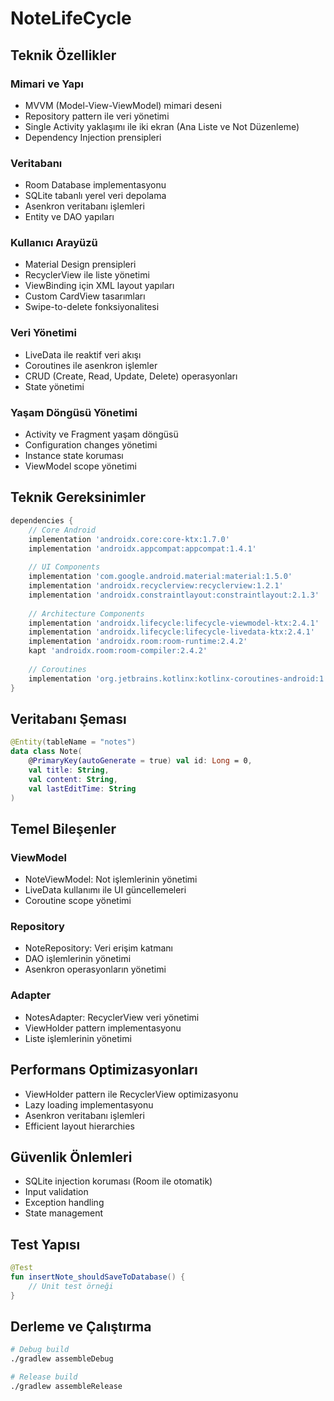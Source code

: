 # NoteLifeCycle

## Teknik Özellikler

### Mimari ve Yapı
- MVVM (Model-View-ViewModel) mimari deseni
- Repository pattern ile veri yönetimi
- Single Activity yaklaşımı ile iki ekran (Ana Liste ve Not Düzenleme)
- Dependency Injection prensipleri

### Veritabanı
- Room Database implementasyonu
- SQLite tabanlı yerel veri depolama
- Asenkron veritabanı işlemleri
- Entity ve DAO yapıları

### Kullanıcı Arayüzü
- Material Design prensipleri
- RecyclerView ile liste yönetimi
- ViewBinding için XML layout yapıları
- Custom CardView tasarımları
- Swipe-to-delete fonksiyonalitesi

### Veri Yönetimi
- LiveData ile reaktif veri akışı
- Coroutines ile asenkron işlemler
- CRUD (Create, Read, Update, Delete) operasyonları
- State yönetimi

### Yaşam Döngüsü Yönetimi
- Activity ve Fragment yaşam döngüsü
- Configuration changes yönetimi
- Instance state koruması
- ViewModel scope yönetimi

## Teknik Gereksinimler

```gradle
dependencies {
    // Core Android
    implementation 'androidx.core:core-ktx:1.7.0'
    implementation 'androidx.appcompat:appcompat:1.4.1'
    
    // UI Components
    implementation 'com.google.android.material:material:1.5.0'
    implementation 'androidx.recyclerview:recyclerview:1.2.1'
    implementation 'androidx.constraintlayout:constraintlayout:2.1.3'
    
    // Architecture Components
    implementation 'androidx.lifecycle:lifecycle-viewmodel-ktx:2.4.1'
    implementation 'androidx.lifecycle:lifecycle-livedata-ktx:2.4.1'
    implementation 'androidx.room:room-runtime:2.4.2'
    kapt 'androidx.room:room-compiler:2.4.2'
    
    // Coroutines
    implementation 'org.jetbrains.kotlinx:kotlinx-coroutines-android:1.5.2'
}
```

## Veritabanı Şeması

```kotlin
@Entity(tableName = "notes")
data class Note(
    @PrimaryKey(autoGenerate = true) val id: Long = 0,
    val title: String,
    val content: String,
    val lastEditTime: String
)
```

## Temel Bileşenler

### ViewModel
- NoteViewModel: Not işlemlerinin yönetimi
- LiveData kullanımı ile UI güncellemeleri
- Coroutine scope yönetimi

### Repository
- NoteRepository: Veri erişim katmanı
- DAO işlemlerinin yönetimi
- Asenkron operasyonların yönetimi

### Adapter
- NotesAdapter: RecyclerView veri yönetimi
- ViewHolder pattern implementasyonu
- Liste işlemlerinin yönetimi

## Performans Optimizasyonları

- ViewHolder pattern ile RecyclerView optimizasyonu
- Lazy loading implementasyonu
- Asenkron veritabanı işlemleri
- Efficient layout hierarchies

## Güvenlik Önlemleri

- SQLite injection koruması (Room ile otomatik)
- Input validation
- Exception handling
- State management

## Test Yapısı

```kotlin
@Test
fun insertNote_shouldSaveToDatabase() {
    // Unit test örneği
}
```

## Derleme ve Çalıştırma

```bash
# Debug build
./gradlew assembleDebug

# Release build
./gradlew assembleRelease
```


